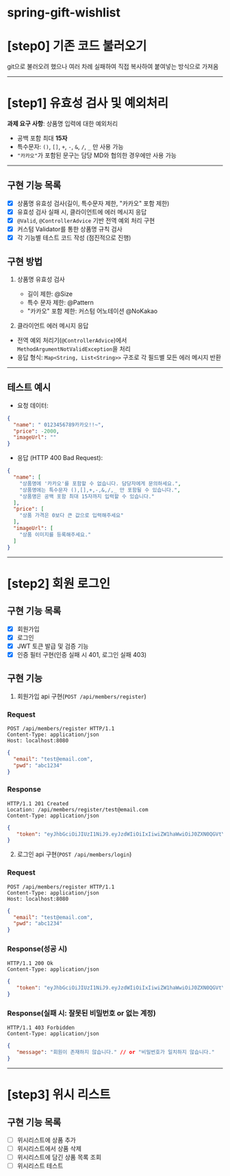 # spring-gift-wishlist
# [step0] 기존 코드 불러오기

git으로 불러오려 했으나 여러 차례 실패하여 직접 복사하여 붙여넣는 방식으로 가져옴

---
# [step1] 유효성 검사 및 예외처리

**과제 요구 사항**: 상품명 입력에 대한 예외처리
- 공백 포함 최대 **15자**
- 특수문자: `()`, `[]`, `+`, `-`, `&`, `/`, `_` 만 사용 가능
- `"카카오"`가 포함된 문구는 담당 MD와 협의한 경우에만 사용 가능

---

## 구현 기능 목록
- [x] 상품명 유효성 검사(길이, 특수문자 제한, "카카오" 포함 제한)
- [x] 유효성 검사 실패 시, 클라이언트에 에러 메시지 응답
- [x] `@Valid`, `@ControllerAdvice` 기반 전역 예외 처리 구현
- [x] 커스텀 Validator를 통한 상품명 규칙 검사
- [x] 각 기능별 테스트 코드 작성 (점진적으로 진행)

## 구현 방법
1. 상품명 유효성 검사 
   - 길이 제한: @Size
   - 특수 문자 제한: @Pattern
   - "카카오" 포함 제한: 커스텀 어노테이션 @NoKakao

2. 클라이언트 에러 메시지 응답
- 전역 예외 처리기(`@ControllerAdvice`)에서 `MethodArgumentNotValidException`을 처리
- 응답 형식: `Map<String, List<String>>` 구조로 각 필드별 모든 에러 메시지 반환

---

## 테스트 예시

- 요청 데이터:

```json
{
  "name": " 0123456789카카오!!~",
  "price": -2000,
  "imageUrl": ""
}
```

- 응답 (HTTP 400 Bad Request):
```json
{
  "name": [
    "상품명에 '카카오'를 포함할 수 없습니다. 담당자에게 문의하세요.",
    "상품명에는 특수문자 (),[],+,-,&,/,_ 만 포함될 수 있습니다.",
    "상품명은 공백 포함 최대 15자까지 입력할 수 있습니다."
  ],
  "price": [
    "상품 가격은 0보다 큰 값으로 입력해주세요"
  ],
  "imageUrl": [
    "상품 이미지를 등록해주세요."
  ]
}
```
---
# [step2] 회원 로그인

## 구현 기능 목록
- [x] 회원가입
- [x] 로그인
- [x] JWT 토큰 발급 및 검증 기능
- [x] 인증 필터 구현(인증 실패 시 401, 로그인 실패 403)

## 구현 기능 
1. 회원가입 api 구현(`POST /api/members/register`)

### Request
```http
POST /api/members/register HTTP/1.1
Content-Type: application/json
Host: localhost:8080
```
```json
{
  "email": "test@email.com",
  "pwd": "abc1234"
}
```
### Response
```http
HTTP/1.1 201 Created
Location: /api/members/register/test@email.com
Content-Type: application/json
```
```json
{
   "token": "eyJhbGciOiJIUzI1NiJ9.eyJzdWIiOiIxIiwiZW1haWwiOiJ0ZXN0QGVtYWlsLmNvbSJ9.7eR29_0..."
}
```
2. 로그인 api 구현(`POST /api/members/login`)

### Request
```http
POST /api/members/register HTTP/1.1
Content-Type: application/json
Host: localhost:8080
```
```json
{
  "email": "test@email.com",
  "pwd": "abc1234"
}
```
### Response(성공 시)
```http
HTTP/1.1 200 Ok
Content-Type: application/json
```
```json
{
   "token": "eyJhbGciOiJIUzI1NiJ9.eyJzdWIiOiIxIiwiZW1haWwiOiJ0ZXN0QGVtYWlsLmNvbSJ9.7eR29_0Aj0oPzBZ7K7MPa1FwW79CtWZKHlDZXVB8izw"
}
```
### Response(실패 시: 잘못된 비밀번호 or 없는 계정)
```http
HTTP/1.1 403 Forbidden
Content-Type: application/json
```
```json
{
   "message": "회원이 존재하지 않습니다." // or "비밀번호가 일치하지 않습니다."
}
```
---
# [step3] 위시 리스트

## 구현 기능 목록
- [ ] 위시리스트에 상품 추가
- [ ] 위시리스트에서 상품 삭제
- [ ] 위시리스트에 담긴 상품 목록 조회
- [ ] 위시리스트 테스트 